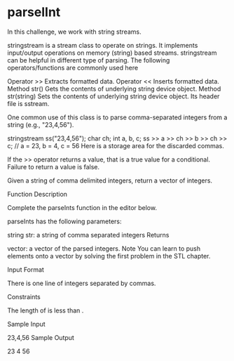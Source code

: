 # parselInt

In this challenge, we work with string streams.

stringstream is a stream class to operate on strings. It implements input/output operations on memory (string) based streams. stringstream can be helpful in different type of parsing. The following operators/functions are commonly used here

Operator >> Extracts formatted data.
Operator << Inserts formatted data.
Method str() Gets the contents of underlying string device object.
Method str(string) Sets the contents of underlying string device object.
Its header file is sstream.

One common use of this class is to parse comma-separated integers from a string (e.g., "23,4,56").

stringstream ss("23,4,56");
char ch;
int a, b, c;
ss >> a >> ch >> b >> ch >> c;  // a = 23, b = 4, c = 56
Here  is a storage area for the discarded commas.

If the >> operator returns a value, that is a true value for a conditional. Failure to return a value is false.

Given a string of comma delimited integers, return a vector of integers.

Function Description

Complete the parseInts function in the editor below.

parseInts has the following parameters:

string str: a string of comma separated integers
Returns

vector<int>: a vector of the parsed integers.
Note You can learn to push elements onto a vector by solving the first problem in the STL chapter.

Input Format

There is one line of  integers separated by commas.

Constraints

The length of  is less than .

Sample Input

23,4,56
Sample Output

23
4
56
